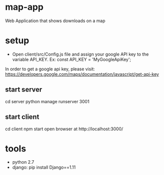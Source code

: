 # map-app
Web Application that shows downloads on a map

# setup
- Open client/src/Config.js file and assign your google API key to the variable API_KEY. 
Ex:
const API_KEY = 'MyGoogleApiKey';

In order to get a google api key, please visit: https://developers.google.com/maps/documentation/javascript/get-api-key

## start server
cd server
python manage runserver 3001

## start client
cd client
npm start
open browser at http://localhost:3000/

# tools
- python 2.7
- django:  pip install Django==1.11
